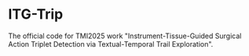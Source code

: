 # ITG-Trip
The official code for TMI2025 work "Instrument-Tissue-Guided Surgical Action Triplet Detection via Textual-Temporal Trail Exploration".
